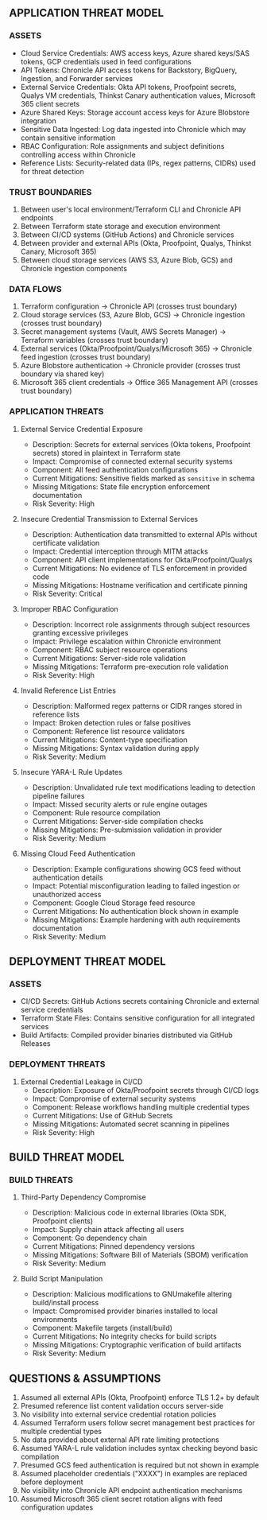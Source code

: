 ## APPLICATION THREAT MODEL

### ASSETS
- Cloud Service Credentials: AWS access keys, Azure shared keys/SAS tokens, GCP credentials used in feed configurations
- API Tokens: Chronicle API access tokens for Backstory, BigQuery, Ingestion, and Forwarder services
- External Service Credentials: Okta API tokens, Proofpoint secrets, Qualys VM credentials, Thinkst Canary authentication values, Microsoft 365 client secrets
- Azure Shared Keys: Storage account access keys for Azure Blobstore integration
- Sensitive Data Ingested: Log data ingested into Chronicle which may contain sensitive information
- RBAC Configuration: Role assignments and subject definitions controlling access within Chronicle
- Reference Lists: Security-related data (IPs, regex patterns, CIDRs) used for threat detection

### TRUST BOUNDARIES
1. Between user's local environment/Terraform CLI and Chronicle API endpoints
2. Between Terraform state storage and execution environment
3. Between CI/CD systems (GitHub Actions) and Chronicle services
4. Between provider and external APIs (Okta, Proofpoint, Qualys, Thinkst Canary, Microsoft 365)
5. Between cloud storage services (AWS S3, Azure Blob, GCS) and Chronicle ingestion components

### DATA FLOWS
1. Terraform configuration -> Chronicle API (crosses trust boundary)
2. Cloud storage services (S3, Azure Blob, GCS) -> Chronicle ingestion (crosses trust boundary)
3. Secret management systems (Vault, AWS Secrets Manager) -> Terraform variables (crosses trust boundary)
4. External services (Okta/Proofpoint/Qualys/Microsoft 365) -> Chronicle feed ingestion (crosses trust boundary)
5. Azure Blobstore authentication -> Chronicle provider (crosses trust boundary via shared key)
6. Microsoft 365 client credentials -> Office 365 Management API (crosses trust boundary)

### APPLICATION THREATS
1. External Service Credential Exposure
   - Description: Secrets for external services (Okta tokens, Proofpoint secrets) stored in plaintext in Terraform state
   - Impact: Compromise of connected external security systems
   - Component: All feed authentication configurations
   - Current Mitigations: Sensitive fields marked as `sensitive` in schema
   - Missing Mitigations: State file encryption enforcement documentation
   - Risk Severity: High

2. Insecure Credential Transmission to External Services
   - Description: Authentication data transmitted to external APIs without certificate validation
   - Impact: Credential interception through MITM attacks
   - Component: API client implementations for Okta/Proofpoint/Qualys
   - Current Mitigations: No evidence of TLS enforcement in provided code
   - Missing Mitigations: Hostname verification and certificate pinning
   - Risk Severity: Critical

3. Improper RBAC Configuration
   - Description: Incorrect role assignments through subject resources granting excessive privileges
   - Impact: Privilege escalation within Chronicle environment
   - Component: RBAC subject resource operations
   - Current Mitigations: Server-side role validation
   - Missing Mitigations: Terraform pre-execution role validation
   - Risk Severity: High

4. Invalid Reference List Entries
   - Description: Malformed regex patterns or CIDR ranges stored in reference lists
   - Impact: Broken detection rules or false positives
   - Component: Reference list resource validators
   - Current Mitigations: Content-type specification
   - Missing Mitigations: Syntax validation during apply
   - Risk Severity: Medium

5. Insecure YARA-L Rule Updates
   - Description: Unvalidated rule text modifications leading to detection pipeline failures
   - Impact: Missed security alerts or rule engine outages
   - Component: Rule resource compilation
   - Current Mitigations: Server-side compilation checks
   - Missing Mitigations: Pre-submission validation in provider
   - Risk Severity: Medium

6. Missing Cloud Feed Authentication
   - Description: Example configurations showing GCS feed without authentication details
   - Impact: Potential misconfiguration leading to failed ingestion or unauthorized access
   - Component: Google Cloud Storage feed resource
   - Current Mitigations: No authentication block shown in example
   - Missing Mitigations: Example hardening with auth requirements documentation
   - Risk Severity: Medium

## DEPLOYMENT THREAT MODEL

### ASSETS
- CI/CD Secrets: GitHub Actions secrets containing Chronicle and external service credentials
- Terraform State Files: Contains sensitive configuration for all integrated services
- Build Artifacts: Compiled provider binaries distributed via GitHub Releases

### DEPLOYMENT THREATS
1. External Credential Leakage in CI/CD
   - Description: Exposure of Okta/Proofpoint secrets through CI/CD logs
   - Impact: Compromise of external security systems
   - Component: Release workflows handling multiple credential types
   - Current Mitigations: Use of GitHub Secrets
   - Missing Mitigations: Automated secret scanning in pipelines
   - Risk Severity: High

## BUILD THREAT MODEL

### BUILD THREATS
1. Third-Party Dependency Compromise
   - Description: Malicious code in external libraries (Okta SDK, Proofpoint clients)
   - Impact: Supply chain attack affecting all users
   - Component: Go dependency chain
   - Current Mitigations: Pinned dependency versions
   - Missing Mitigations: Software Bill of Materials (SBOM) verification
   - Risk Severity: Medium

2. Build Script Manipulation
   - Description: Malicious modifications to GNUmakefile altering build/install process
   - Impact: Compromised provider binaries installed to local environments
   - Component: Makefile targets (install/build)
   - Current Mitigations: No integrity checks for build scripts
   - Missing Mitigations: Cryptographic verification of build artifacts
   - Risk Severity: Medium

## QUESTIONS & ASSUMPTIONS
1. Assumed all external APIs (Okta, Proofpoint) enforce TLS 1.2+ by default
2. Presumed reference list content validation occurs server-side
3. No visibility into external service credential rotation policies
4. Assumed Terraform users follow secret management best practices for multiple credential types
5. No data provided about external API rate limiting protections
6. Assumed YARA-L rule validation includes syntax checking beyond basic compilation
7. Presumed GCS feed authentication is required but not shown in example
8. Assumed placeholder credentials ("XXXX") in examples are replaced before deployment
9. No visibility into Chronicle API endpoint authentication mechanisms
10. Assumed Microsoft 365 client secret rotation aligns with feed configuration updates
